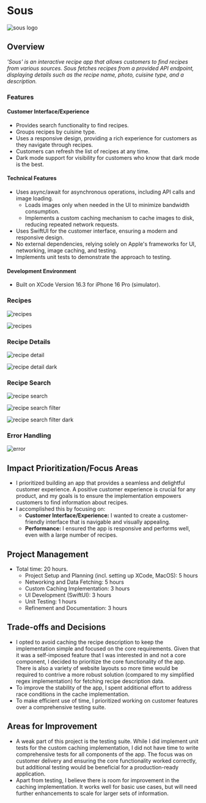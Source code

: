 # Sous

![sous logo](./Assets/sous-logo-small-round.png)

## Overview

_'Sous' is an interactive recipe app that allows customers to find recipes from various sources. Sous fetches recipes from a provided API endpoint, displaying details such as the recipe name, photo, cuisine type, and a description._

### Features

#### Customer Interface/Experience

- Provides search functionality to find recipes.
- Groups recipes by cuisine type.
- Uses a responsive design, providing a rich experience for customers as they navigate through recipes.
- Customers can refresh the list of recipes at any time.
- Dark mode support for visibility for customers who know that dark mode is the best.

#### Technical Features

- Uses async/await for asynchronous operations, including API calls and image loading.
  - Loads images only when needed in the UI to minimize bandwidth consumption.
  - Implements a custom caching mechanism to cache images to disk, reducing repeated network requests.
- Uses SwiftUI for the customer interface, ensuring a modern and responsive design.
- No external dependencies, relying solely on Apple's frameworks for UI, networking, image caching, and testing.
- Implements unit tests to demonstrate the approach to testing.

#### Development Environment 

- Built on XCode Version 16.3 for iPhone 16 Pro (simulator).

### Recipes

![recipes](./Assets/demo.gif)

![recipes](./Assets/recipe.png)

### Recipe Details

![recipe detail](./Assets/recipe-detail.png)

![recipe detail dark](./Assets/recipe-detail-dark.png)

### Recipe Search

![recipe search](./Assets/search.png)

![recipe search filter](./Assets/search-filter.png)

![recipe search filter dark](./Assets/search-filter-dark.png)

### Error Handling

![error](./Assets/error.png)

## Impact Prioritization/Focus Areas 

- I prioritized building an app that provides a seamless and delightful customer experience. A positive customer experience is crucial for any product, and my goals is to ensure the implementation empowers customers to find information about recipes.
- I accomplished this by focusing on:
    - __Customer Interface/Experience:__ I wanted to create a customer-friendly interface that is navigable and visually appealing.
    - __Performance:__ I ensured the app is responsive and performs well, even with a large number of recipes.

## Project Management

- Total time: 20 hours.
  - Project Setup and Planning (incl. setting up XCode, MacOS): 5 hours
  - Networking and Data Fetching: 5 hours
  - Custom Caching Implementation: 3 hours
  - UI Development (SwiftUI): 3 hours
  - Unit Testing: 1 hours
  - Refinement and Documentation: 3 hours


## Trade-offs and Decisions

- I opted to avoid caching the recipe description to keep the implementation simple and focused on the core requirements. Given that it was a self-imposed feature that I was interested in and not a core component, I decided to prioritize the core functionality of the app. There is also a variety of website layouts so more time would be required to contrive a more robust solution (compared to my simplified regex implementation) for fetching recipe description data.
- To improve the stability of the app, I spent additional effort to address race conditions in the cache implementation.
- To make efficient use of time, I prioritized working on customer features over a comprehensive testing suite.


## Areas for Improvement

- A weak part of this project is the testing suite. While I did implement unit tests for the custom caching implementation, I did not have time to write comprehensive tests for all components of the app. The focus was on customer delivery and ensuring the core functionality worked correctly, but additional testing would be beneficial for a production-ready application.
- Apart from testing, I believe there is room for improvement in the caching implementation. It works well for basic use cases, but will need further enhancements to scale for larger sets of information.

